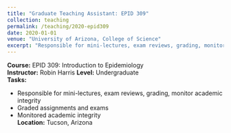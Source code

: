 ```yaml
---
title: "Graduate Teaching Assistant: EPID 309"
collection: teaching
permalink: /teaching/2020-epid309
date: 2020-01-01
venue: "University of Arizona, College of Science"
excerpt: "Responsible for mini-lectures, exam reviews, grading, monitor academic integrity"
---
```

**Course:** EPID 309: Introduction to Epidemiology  
**Instructor:** Robin Harris 
**Level:** Undergraduate  
**Tasks:**  
- Responsible for mini-lectures, exam reviews, grading, monitor academic integrity  
- Graded assignments and exams  
- Monitored academic integrity  
**Location:** Tucson, Arizona
